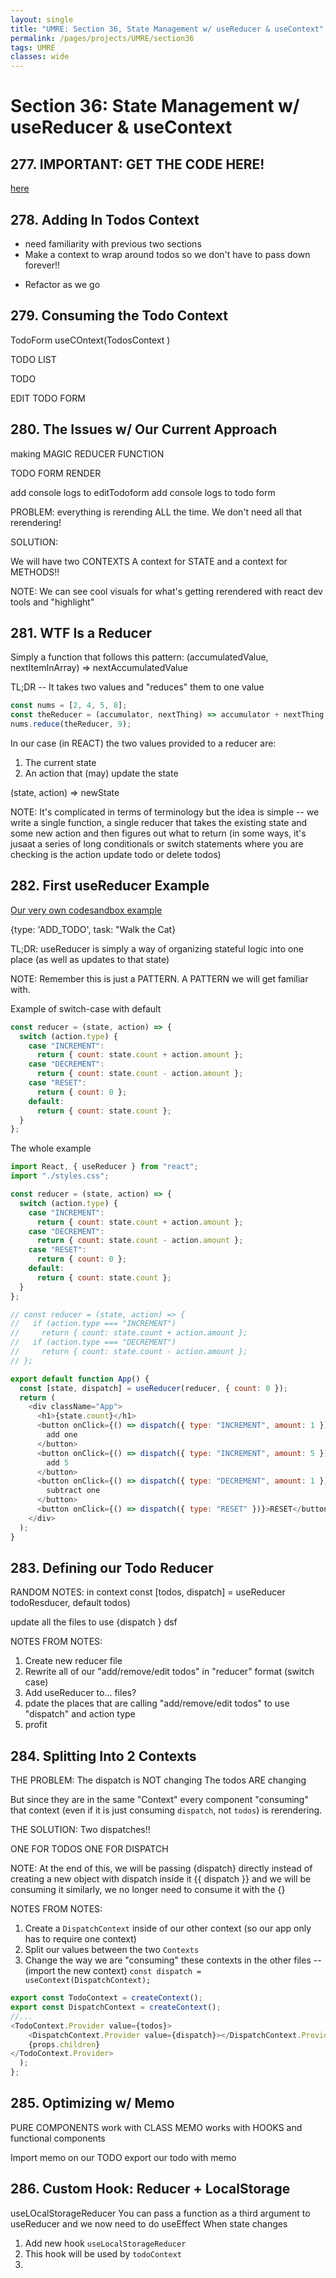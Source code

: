 ```yaml
---
layout: single
title: "UMRE: Section 36, State Management w/ useReducer & useContext"
permalink: /pages/projects/UMRE/section36
tags: UMRE
classes: wide
---
```


# Section 36: State Management w/ useReducer & useContext

## 277. IMPORTANT: GET THE CODE HERE!

[here](https://github.com/Colt/todos-context-usereducer/tree/6-add-local-storage-reducer-hook)

## 278. Adding In Todos Context

- need familiarity with previous two sections
- Make a context to wrap around todos so we don't have to pass down forever!!

* Refactor as we go

## 279. Consuming the Todo Context

TodoForm
useCOntext(TodosContext )

TODO LIST

TODO

EDIT TODO FORM

## 280. The Issues w/ Our Current Approach

making MAGIC REDUCER FUNCTION

TODO FORM RENDER

add console logs to editTodoform
add console logs to todo form

PROBLEM: everything is rerending ALL the time. We don't need all that rerendering!

SOLUTION:

We will have two CONTEXTS
A context for STATE
and a context for METHODS!!

NOTE: We can see cool visuals for what's getting rerendered with react dev tools and "highlight"

## 281. WTF Is a Reducer

Simply a function that follows this pattern:
(accumulatedValue, nextItemInArray) => nextAccumulatedValue

TL;DR -- It takes two values and "reduces" them to one value

```javascript
const nums = [2, 4, 5, 8];
const theReducer = (accumulator, nextThing) => accumulator + nextThing;
nums.reduce(theReducer, 9);
```

In our case (in REACT) the two values provided to a reducer are:

1. The current state
2. An action that (may) update the state

(state, action) => newState

NOTE: It's complicated in terms of terminology but the idea is simple -- we write a single function, a single reducer that takes the existing state and some new action and then figures out what to return (in some ways, it's jusaat a series of long conditionals or switch statements where you are checking is the action update todo or delete todos)

## 282. First useReducer Example

[Our very own codesandbox example](https://codesandbox.io/s/umres36usereducerusecontext-75ps8?file=/src/App.js)

{type: 'ADD_TODO', task: "Walk the Cat}

TL;DR: useReducer is simply a way of organizing stateful logic into one place (as well as updates to that state)

NOTE: Remember this is just a PATTERN. A PATTERN we will get familiar with.

Example of switch-case with default

```javascript
const reducer = (state, action) => {
  switch (action.type) {
    case "INCREMENT":
      return { count: state.count + action.amount };
    case "DECREMENT":
      return { count: state.count - action.amount };
    case "RESET":
      return { count: 0 };
    default:
      return { count: state.count };
  }
};
```

The whole example

```javascript
import React, { useReducer } from "react";
import "./styles.css";

const reducer = (state, action) => {
  switch (action.type) {
    case "INCREMENT":
      return { count: state.count + action.amount };
    case "DECREMENT":
      return { count: state.count - action.amount };
    case "RESET":
      return { count: 0 };
    default:
      return { count: state.count };
  }
};

// const reducer = (state, action) => {
//   if (action.type === "INCREMENT")
//     return { count: state.count + action.amount };
//   if (action.type === "DECREMENT")
//     return { count: state.count - action.amount };
// };

export default function App() {
  const [state, dispatch] = useReducer(reducer, { count: 0 });
  return (
    <div className="App">
      <h1>{state.count}</h1>
      <button onClick={() => dispatch({ type: "INCREMENT", amount: 1 })}>
        add one
      </button>
      <button onClick={() => dispatch({ type: "INCREMENT", amount: 5 })}>
        add 5
      </button>
      <button onClick={() => dispatch({ type: "DECREMENT", amount: 1 })}>
        subtract one
      </button>
      <button onClick={() => dispatch({ type: "RESET" })}>RESET</button>
    </div>
  );
}
```

## 283. Defining our Todo Reducer

RANDOM NOTES:
in context
const [todos, dispatch] = useReducer todoResducer, default todos)

update all the files to use {dispatch }
dsf

NOTES FROM NOTES:

1. Create new reducer file
2. Rewrite all of our "add/remove/edit todos" in "reducer" format (switch case)
3. Add useReducer to... files?
4. pdate the places that are calling "add/remove/edit todos" to use "dispatch" and action type
5. profit

## 284. Splitting Into 2 Contexts

THE PROBLEM:
The dispatch is NOT changing
The todos ARE changing

But since they are in the same "Context" every component "consuming" that context (even if it is just consuming `dispatch`, not `todos`) is rerendering.

THE SOLUTION:
Two dispatches!!

ONE FOR TODOS
ONE FOR DISPATCH

NOTE: At the end of this, we will be passing {dispatch} directly instead of creating a new object with dispatch inside it {{ dispatch }} and we will be consuming it similarly, we no longer need to consume it with the {}

NOTES FROM NOTES:

1. Create a `DispatchContext` inside of our other context (so our app only has to require one context)
2. Split our values between the two `Contexts`
3. Change the way we are "consuming" these contexts in the other files -- (import the new context)
   `const dispatch = useContext(DispatchContext);`

```javascript
export const TodoContext = createContext();
export const DispatchContext = createContext();
//...
<TodoContext.Provider value={todos}>
    <DispatchContext.Provider value={dispatch}></DispatchContext.Provider>
    {props.children}
</TodoContext.Provider>
  );
};
```

## 285. Optimizing w/ Memo

PURE COMPONENTS work with CLASS
MEMO works with HOOKS and functional components

Import memo on our TODO
export our todo with memo

## 286. Custom Hook: Reducer + LocalStorage

useLOcalStorageReducer
You can pass a function as a third argument to useReducer
and we now need to do useEffect When state changes

1. Add new hook `useLocalStorageReducer`
2. This hook will be used by `todoContext`
3.
